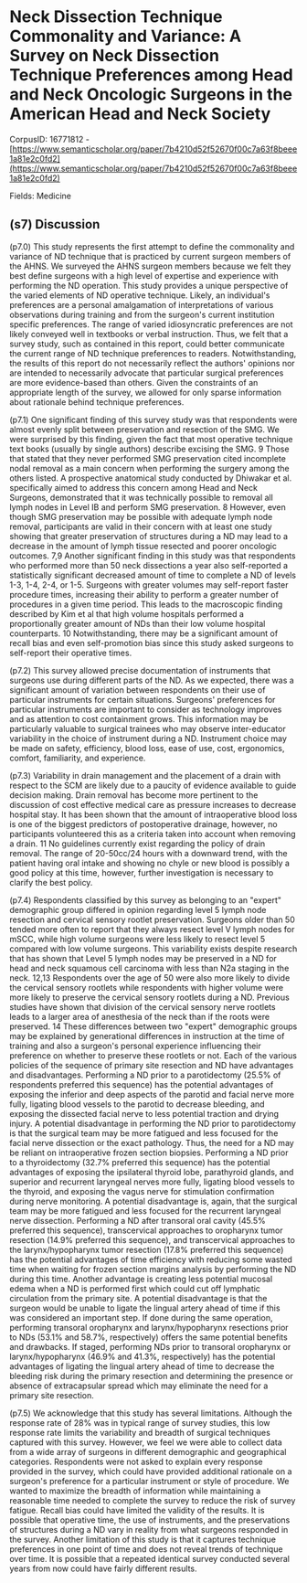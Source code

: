 # Neck Dissection Technique Commonality and Variance: A Survey on Neck Dissection Technique Preferences among Head and Neck Oncologic Surgeons in the American Head and Neck Society

CorpusID: 16771812 - [https://www.semanticscholar.org/paper/7b4210d52f52670f00c7a63f8beee1a81e2c0fd2](https://www.semanticscholar.org/paper/7b4210d52f52670f00c7a63f8beee1a81e2c0fd2)

Fields: Medicine

## (s7) Discussion
(p7.0) This study represents the first attempt to define the commonality and variance of ND technique that is practiced by current surgeon members of the AHNS. We surveyed the AHNS surgeon members because we felt they best define surgeons with a high level of expertise and experience with performing the ND operation. This study provides a unique perspective of the varied elements of ND operative technique. Likely, an individual's preferences are a personal amalgamation of interpretations of various observations during training and from the surgeon's current institution specific preferences. The range of varied idiosyncratic preferences are not likely conveyed well in textbooks or verbal instruction. Thus, we felt that a survey study, such as contained in this report, could better communicate the current range of ND technique preferences to readers. Notwithstanding, the results of this report do not necessarily reflect the authors' opinions nor are intended to necessarily advocate that particular surgical preferences are more evidence-based than others. Given the constraints of an appropriate length of the survey, we allowed for only sparse information about rationale behind technique preferences.

(p7.1) One significant finding of this survey study was that respondents were almost evenly split between preservation and resection of the SMG. We were surprised by this finding, given the fact that most operative technique text books (usually by single authors) describe excising the SMG. 9 Those that stated that they never performed SMG preservation cited incomplete nodal removal as a main concern when performing the surgery among the others listed. A prospective  anatomical study conducted by Dhiwakar et al. specifically aimed to address this concern among Head and Neck Surgeons, demonstrated that it was technically possible to removal all lymph nodes in Level IB and perform SMG preservation. 8 However, even though SMG preservation may be possible with adequate lymph node removal, participants are valid in their concern with at least one study showing that greater preservation of structures during a ND may lead to a decrease in the amount of lymph tissue resected and poorer oncologic outcomes. 7,9 Another significant finding in this study was that respondents who performed more than 50 neck dissections a year also self-reported a statistically significant decreased amount of time to complete a ND of levels 1-3, 1-4, 2-4, or 1-5. Surgeons with greater volumes may self-report faster procedure times, increasing their ability to perform a greater number of procedures in a given time period. This leads to the macroscopic finding described by Kim et al that high volume hospitals performed a proportionally greater amount of NDs than their low volume hospital counterparts. 10 Notwithstanding, there may be a significant amount of recall bias and even self-promotion bias since this study asked surgeons to self-report their operative times.

(p7.2) This survey allowed precise documentation of instruments that surgeons use during different parts of the ND. As we expected, there was a significant amount of variation between respondents on their use of particular instruments for certain situations. Surgeons' preferences for particular instruments are important to consider as technology improves and as attention to cost containment grows. This information may be particularly valuable to surgical trainees who may observe inter-educator variability in the choice of instrument during a ND. Instrument choice may be made on safety, efficiency, blood loss, ease of use, cost, ergonomics, comfort, familiarity, and experience.

(p7.3) Variability in drain management and the placement of a drain with respect to the SCM are likely due to a paucity of evidence available to guide decision making. Drain removal has become more pertinent to the discussion of cost effective medical care as pressure increases to decrease hospital stay. It has been shown that the amount of intraoperative blood loss is one of the biggest predictors of postoperative drainage, however, no participants volunteered this as a criteria taken into account when removing a drain. 11 No guidelines currently exist regarding the policy of drain removal. The range of 20-50cc/24 hours with a downward trend, with the patient having oral intake and showing no chyle or new blood is possibly a good policy at this time, however, further investigation is necessary to clarify the best policy.

(p7.4) Respondents classified by this survey as belonging to an "expert" demographic group differed in opinion regarding level 5 lymph node resection and cervical sensory rootlet preservation. Surgeons older than 50 tended more often to report that they always resect level V lymph nodes for mSCC, while high volume surgeons were less likely to resect level 5 compared with low volume surgeons. This variability exists despite research that has shown that Level 5 lymph nodes may be preserved in a ND for head and neck squamous cell carcinoma with less than N2a staging in the neck. 12,13 Respondents over the age of 50 were also more likely to divide the cervical sensory rootlets while respondents with higher volume were more likely to preserve the cervical sensory rootlets during a ND. Previous studies have shown that division of the cervical sensory nerve rootlets leads to a larger area of anesthesia of the neck than if the roots were preserved. 14 These differences between two "expert" demographic groups may be explained by generational differences in instruction at the time of training and also a surgeon's personal experience influencing their preference on whether to preserve these rootlets or not. Each of the various policies of the sequence of primary site resection and ND have advantages and disadvantages. Performing a ND prior to a parotidectomy (25.5% of respondents preferred this sequence) has the potential advantages of exposing the inferior and deep aspects of the parotid and facial nerve more fully, ligating blood vessels to the parotid to decrease bleeding, and exposing the dissected facial nerve to less potential traction and drying injury. A potential disadvantage in performing the ND prior to parotidectomy is that the surgical team may be more fatigued and less focused for the facial nerve dissection or the exact pathology. Thus, the need for a ND may be reliant on intraoperative frozen section biopsies. Performing a ND prior to a thyroidectomy (32.7% preferred this sequence) has the potential advantages of exposing the ipsilateral thyroid lobe, parathyroid glands, and superior and recurrent laryngeal nerves more fully, ligating blood vessels to the thyroid, and exposing the vagus nerve for stimulation confirmation during nerve monitoring. A potential disadvantage is, again, that the surgical team may be more fatigued and less focused for the recurrent laryngeal nerve dissection. Performing a ND after transoral oral cavity (45.5% preferred this sequence), transcervical approaches to oropharynx tumor resection (14.9% preferred this sequence), and transcervical approaches to the larynx/hypopharynx tumor resection (17.8% preferred this sequence) has the potential advantages of time efficiency with reducing some wasted time when waiting for frozen section margins analysis by performing the ND during this time. Another advantage is creating less potential mucosal edema when a ND is performed first which could cut off lymphatic circulation from the primary site. A potential disadvantage is that the surgeon would be unable to ligate the lingual artery ahead of time if this was considered an important step. If done during the same operation, performing transoral oropharynx and larynx/hypopharynx resections prior to NDs (53.1% and 58.7%, respectively) offers the same potential benefits and drawbacks. If staged, performing NDs prior to transoral oropharynx or larynx/hypopharynx (46.9% and 41.3%, respectively) has the potential advantages of ligating the lingual artery ahead of time to decrease the bleeding risk during the primary resection and determining the presence or absence of extracapsular spread which may eliminate the need for a primary site resection.

(p7.5) We acknowledge that this study has several limitations. Although the response rate of 28% was in typical range of survey studies, this low response rate limits the variability and breadth of surgical techniques captured with this survey. However, we feel we were able to collect data from a wide array of surgeons in different demographic and geographical categories. Respondents were not asked to explain every response provided in the survey, which could have provided additional rationale on a surgeon's preference for a particular instrument or style of procedure. We wanted to maximize the breadth of information while maintaining a reasonable time needed to complete the survey to reduce the risk of survey fatigue. Recall bias could have limited the validity of the results. It is possible that operative time, the use of instruments, and the preservations of structures during a ND vary in reality from what surgeons responded in the survey. Another limitation of this study is that it captures technique preferences in one point of time and does not reveal trends of technique over time. It is possible that a repeated identical survey conducted several years from now could have fairly different results.
